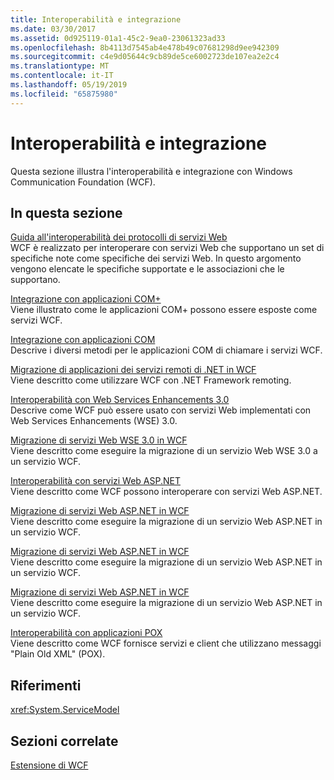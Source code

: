```yaml
---
title: Interoperabilità e integrazione
ms.date: 03/30/2017
ms.assetid: 0d925119-01a1-45c2-9ea0-23061323ad33
ms.openlocfilehash: 8b4113d7545ab4e478b49c07681298d9ee942309
ms.sourcegitcommit: c4e9d05644c9cb89de5ce6002723de107ea2e2c4
ms.translationtype: MT
ms.contentlocale: it-IT
ms.lasthandoff: 05/19/2019
ms.locfileid: "65875980"
---
```

# <a name="interoperability-and-integration"></a>Interoperabilità e integrazione
Questa sezione illustra l'interoperabilità e integrazione con Windows Communication Foundation (WCF).  
  
## <a name="in-this-section"></a>In questa sezione  
 [Guida all'interoperabilità dei protocolli di servizi Web](../../../../docs/framework/wcf/feature-details/web-services-protocols-interoperability-guide.md)  
 WCF è realizzato per interoperare con servizi Web che supportano un set di specifiche note come specifiche dei servizi Web. In questo argomento vengono elencate le specifiche supportate e le associazioni che le supportano.  
  
 [Integrazione con applicazioni COM+](../../../../docs/framework/wcf/feature-details/integrating-with-com-plus-applications.md)  
 Viene illustrato come le applicazioni COM+ possono essere esposte come servizi WCF.  
  
 [Integrazione con applicazioni COM](../../../../docs/framework/wcf/feature-details/integrating-with-com-applications.md)  
 Descrive i diversi metodi per le applicazioni COM di chiamare i servizi WCF.  
  
 [Migrazione di applicazioni dei servizi remoti di .NET in WCF](../../../../docs/framework/wcf/feature-details/migrating-net-remoting-applications-to-wcf.md)  
 Viene descritto come utilizzare WCF con .NET Framework remoting.  
  
 [Interoperabilità con Web Services Enhancements 3.0](../../../../docs/framework/wcf/feature-details/interoperability-with-web-services-enhancements-3-0.md)  
 Descrive come WCF può essere usato con servizi Web implementati con Web Services Enhancements (WSE) 3.0.  
  
 [Migrazione di servizi Web WSE 3.0 in WCF](../../../../docs/framework/wcf/feature-details/migrating-wse-3-0-web-services-to-wcf.md)  
 Viene descritto come eseguire la migrazione di un servizio Web WSE 3.0 a un servizio WCF.  
  
 [Interoperabilità con servizi Web ASP.NET](../../../../docs/framework/wcf/feature-details/interop-with-aspnet-web-services.md)  
 Viene descritto come WCF possono interoperare con servizi Web ASP.NET.  
  
 [Migrazione di servizi Web ASP.NET in WCF](../../../../docs/framework/wcf/feature-details/migrating-aspnet-web-services-to-wcf.md)  
 Viene descritto come eseguire la migrazione di un servizio Web ASP.NET in un servizio WCF.  
  
 [Migrazione di servizi Web ASP.NET in WCF](../../../../docs/framework/wcf/feature-details/migrating-aspnet-web-services-to-wcf.md)  
 Viene descritto come eseguire la migrazione di un servizio Web ASP.NET in un servizio WCF.  
  
 [Migrazione di servizi Web ASP.NET in WCF](../../../../docs/framework/wcf/feature-details/migrating-aspnet-web-services-to-wcf.md)  
 Viene descritto come eseguire la migrazione di un servizio Web ASP.NET in un servizio WCF.  
  
 [Interoperabilità con applicazioni POX](../../../../docs/framework/wcf/feature-details/interoperability-with-pox-applications.md)  
 Viene descritto come WCF fornisce servizi e client che utilizzano messaggi "Plain Old XML" (POX).  
  
## <a name="reference"></a>Riferimenti  
 <xref:System.ServiceModel>  
  
## <a name="related-sections"></a>Sezioni correlate  
 [Estensione di WCF](../../../../docs/framework/wcf/extending/index.md)
